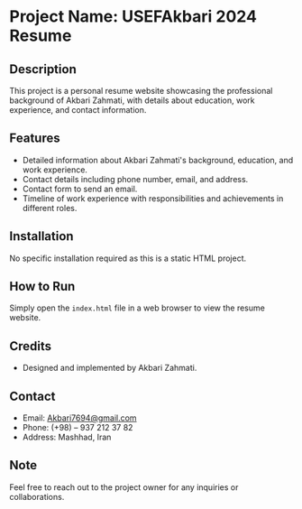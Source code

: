 # Project Name: USEFAkbari 2024 Resume

## Description

This project is a personal resume website showcasing the professional background of Akbari Zahmati, with details about education, work experience, and contact information.

## Features

- Detailed information about Akbari Zahmati's background, education, and work experience.
- Contact details including phone number, email, and address.
- Contact form to send an email.
- Timeline of work experience with responsibilities and achievements in different roles.

## Installation

No specific installation required as this is a static HTML project.

## How to Run

Simply open the `index.html` file in a web browser to view the resume website.

## Credits

- Designed and implemented by Akbari Zahmati.

## Contact

- Email: <Akbari7694@gmail.com>
- Phone: (+98) – 937 212 37 82
- Address: Mashhad, Iran

## Note

Feel free to reach out to the project owner for any inquiries or collaborations.